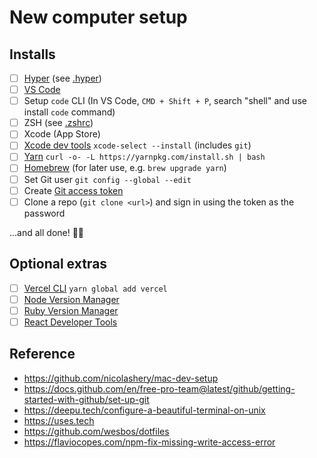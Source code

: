 # New computer setup

## Installs
- [ ] [Hyper](https://hyper.is) (see [.hyper](.hyper))
- [ ] [VS Code](https://code.visualstudio.com)
- [ ] Setup `code` CLI (In VS Code, `CMD + Shift + P`, search "shell" and use install `code` command)
- [ ] ZSH (see [.zshrc](.zshrc))
- [ ] Xcode (App Store)
- [ ] [Xcode dev tools](https://developer.apple.com/download/more) `xcode-select --install` (includes `git`)
- [ ] [Yarn](https://yarnpkg.com) `curl -o- -L https://yarnpkg.com/install.sh | bash`
- [ ] [Homebrew](https://brew.sh) (for later use, e.g. `brew upgrade yarn`)
- [ ] Set Git user `git config --global --edit`
- [ ] Create [Git access token](https://docs.github.com/en/free-pro-team@latest/github/authenticating-to-github/creating-a-personal-access-token)
- [ ] Clone a repo (`git clone <url>`) and sign in using the token as the password

...and all done! 🤞🎉

## Optional extras
- [ ] [Vercel CLI](https://vercel.com) `yarn global add vercel`
- [ ] [Node Version Manager](https://github.com/nvm-sh/nvm#installing-and-updating)
- [ ] [Ruby Version Manager](https://rvm.io)
- [ ] [React Developer Tools](https://chrome.google.com/webstore/detail/react-developer-tools/fmkadmapgofadopljbjfkapdkoienihi?hl=en)

## Reference
- https://github.com/nicolashery/mac-dev-setup
- https://docs.github.com/en/free-pro-team@latest/github/getting-started-with-github/set-up-git
- https://deepu.tech/configure-a-beautiful-terminal-on-unix
- https://uses.tech
- https://github.com/wesbos/dotfiles
- https://flaviocopes.com/npm-fix-missing-write-access-error

